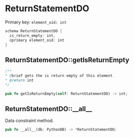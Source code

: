 # ReturnStatementDO

Primary key: `element_oid: int`

```rust
schema ReturnStatementDO {
  is_return_empty: int,
  @primary element_oid: int
}
```
## ReturnStatementDO::getIsReturnEmpty

```java
/**
* @brief gets the is return empty of this element.
* @return int
*/
```
```rust
pub fn getIsReturnEmpty(self: ReturnStatementDO) -> int;
```
## ReturnStatementDO::\_\_all\_\_

Data constraint method.

```rust
pub fn __all__(db: PythonDB) -> *ReturnStatementDO;
```

